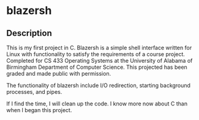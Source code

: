 # blazersh

## Description
This is my first project in C. Blazersh is a simple shell interface written for Linux with functionality to satisfy the requirements of a course project. Completed for CS 433 Operating Systems at the University of Alabama of Birmingham Department of Computer Science. This projected has been graded and made public with permission.

The functionality of blazersh include I/O redirection, starting background processes, and pipes.

If I find the time, I will clean up the code. I know more now about C than when I began this project.
